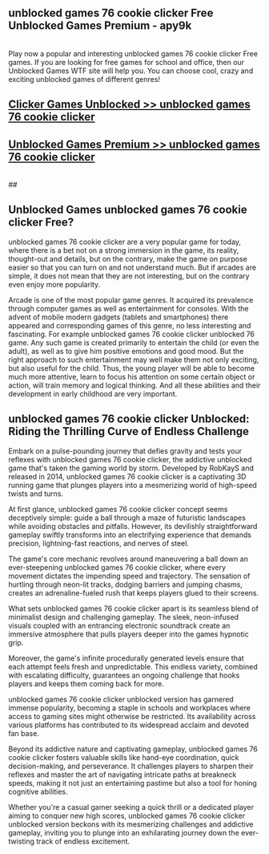## unblocked games 76 cookie clicker Free Unblocked Games Premium - apy9k <br>
<br>
Play now a popular and interesting unblocked games 76 cookie clicker Free games. If you are looking for free games for school and office, then our Unblocked Games WTF site will help you. You can choose cool, crazy and exciting unblocked games of different genres!


##  [Clicker Games Unblocked >> unblocked games 76 cookie clicker](http://freeplayer.one?title=unblocked_games_76_cookie_clicker&ref=05)

##  [Unblocked Games Premium >> unblocked games 76 cookie clicker](http://freeplayer.one?title=unblocked_games_76_cookie_clicker&ref=05)
  <br>
  ##



## Unblocked Games unblocked games 76 cookie clicker Free?

unblocked games 76 cookie clicker are a very popular game for today, where there is a bet not on a strong immersion in the game, its reality, thought-out and details, but on the contrary, make the game on purpose easier so that you can turn on and not understand much. But if arcades are simple, it does not mean that they are not interesting, but on the contrary even enjoy more popularity.

Arcade is one of the most popular game genres. It acquired its prevalence through computer games as well as entertainment for consoles. With the advent of mobile modern gadgets (tablets and smartphones) there appeared and corresponding games of this genre, no less interesting and fascinating. For example unblocked games 76 cookie clicker unblocked 76 game. Any such game is created primarily to entertain the child (or even the adult), as well as to give him positive emotions and good mood. But the right approach to such entertainment may well make them not only exciting, but also useful for the child. Thus, the young player will be able to become much more attentive, learn to focus his attention on some certain object or action, will train memory and logical thinking. And all these abilities and their development in early childhood are very important.

##  unblocked games 76 cookie clicker Unblocked: Riding the Thrilling Curve of Endless Challenge

Embark on a pulse-pounding journey that defies gravity and tests your reflexes with unblocked games 76 cookie clicker, the addictive unblocked game that's taken the gaming world by storm. Developed by RobKayS and released in 2014, unblocked games 76 cookie clicker is a captivating 3D running game that plunges players into a mesmerizing world of high-speed twists and turns.

At first glance, unblocked games 76 cookie clicker concept seems deceptively simple: guide a ball through a maze of futuristic landscapes while avoiding obstacles and pitfalls. However, its devilishly straightforward gameplay swiftly transforms into an electrifying experience that demands precision, lightning-fast reactions, and nerves of steel.

The game's core mechanic revolves around maneuvering a ball down an ever-steepening unblocked games 76 cookie clicker, where every movement dictates the impending speed and trajectory. The sensation of hurtling through neon-lit tracks, dodging barriers and jumping chasms, creates an adrenaline-fueled rush that keeps players glued to their screens.

What sets unblocked games 76 cookie clicker apart is its seamless blend of minimalist design and challenging gameplay. The sleek, neon-infused visuals coupled with an entrancing electronic soundtrack create an immersive atmosphere that pulls players deeper into the games hypnotic grip.

Moreover, the game's infinite procedurally generated levels ensure that each attempt feels fresh and unpredictable. This endless variety, combined with escalating difficulty, guarantees an ongoing challenge that hooks players and keeps them coming back for more.

unblocked games 76 cookie clicker unblocked version has garnered immense popularity, becoming a staple in schools and workplaces where access to gaming sites might otherwise be restricted. Its availability across various platforms has contributed to its widespread acclaim and devoted fan base.

Beyond its addictive nature and captivating gameplay, unblocked games 76 cookie clicker fosters valuable skills like hand-eye coordination, quick decision-making, and perseverance. It challenges players to sharpen their reflexes and master the art of navigating intricate paths at breakneck speeds, making it not just an entertaining pastime but also a tool for honing cognitive abilities.

Whether you're a casual gamer seeking a quick thrill or a dedicated player aiming to conquer new high scores, unblocked games 76 cookie clicker unblocked version beckons with its mesmerizing challenges and addictive gameplay, inviting you to plunge into an exhilarating journey down the ever-twisting track of endless excitement.